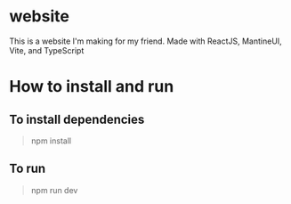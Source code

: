# website
This is a website I'm making for my friend. Made with ReactJS, MantineUI, Vite, and TypeScript

#  How to install and run

## To install dependencies
>npm install

## To run
>npm run dev
